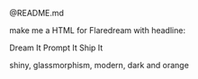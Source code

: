 @README.md

make me a HTML for Flaredream with headline:

Dream It
Prompt It
Ship It

shiny, glassmorphism, modern, dark and orange